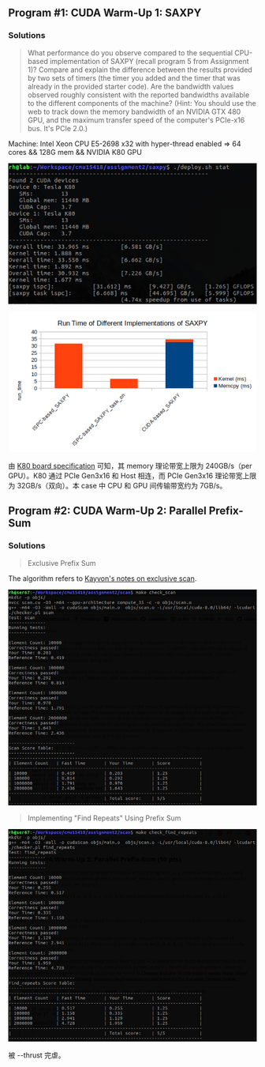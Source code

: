 ## Program #1: CUDA Warm-Up 1: SAXPY

### Solutions

> What performance do you observe compared to the sequential CPU-based implementation of SAXPY (recall program 5 from Assignment 1)? Compare and explain the difference between the results provided by two sets of timers (the timer you added and the timer that was already in the provided starter code). Are the bandwidth values observed roughly consistent with the reported bandwidths available to the different components of the machine? (Hint: You should use the web to track down the memory bandwidth of an NVIDIA GTX 480 GPU, and the maximum transfer speed of the computer's PCIe-x16 bus. It's PCIe 2.0.)

Machine: Intel Xeon CPU E5-2698 x32 with hyper-thread enabled => 64 cores && 128G mem && NVIDIA K80 GPU

![](./saxpy/result_saxpy.png)

![](./saxpy/merged_run_time.png)

由 [K80 board specification](https://images.nvidia.com/content/pdf/kepler/Tesla-K80-BoardSpec-07317-001-v05.pdf) 可知，其 memory 理论带宽上限为 240GB/s（per GPU）。K80 通过 PCIe Gen3x16 和 Host 相连，而 PCIe Gen3x16 理论带宽上限为 32GB/s（双向）。本 case 中 CPU 和 GPU 间传输带宽约为 7GB/s。

## Program #2: CUDA Warm-Up 2: Parallel Prefix-Sum

### Solutions

> Exclusive Prefix Sum

The algorithm refers to [Kayvon's notes on exclusive scan](http://15418.courses.cs.cmu.edu/spring2016/lecture/exclusivescan).

![](./scan/result_check_scan.png)

> Implementing "Find Repeats" Using Prefix Sum

![](./scan/result_check_find_repeats.png)

被 --thrust 完虐。